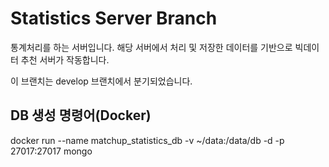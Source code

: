 # Statistics Server Branch

통계처리를 하는 서버입니다. 해당 서버에서 처리 및 저장한 데이터를 기반으로 빅데이터 추천 서버가 작동합니다.

이 브랜치는 develop 브랜치에서 분기되었습니다.

## DB 생성 명령어(Docker)

docker run --name matchup_statistics_db -v ~/data:/data/db -d -p 27017:27017 mongo
